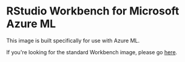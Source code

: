 # RStudio Workbench for Microsoft Azure ML

This image is built specifically for use with Azure ML.

If you're looking for the standard Workbench image, please go [here](https://hub.docker.com/r/rstudio/rstudio-workbench).
